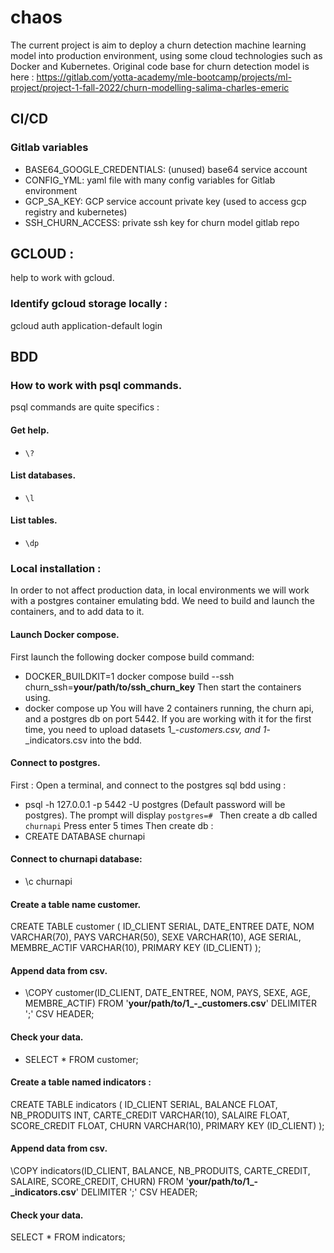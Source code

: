 # chaos

The current project is aim to deploy a churn detection machine learning model into production environment, using some cloud technologies such as Docker and Kubernetes.
Original code base for churn detection model is here : https://gitlab.com/yotta-academy/mle-bootcamp/projects/ml-project/project-1-fall-2022/churn-modelling-salima-charles-emeric

## CI/CD

### Gitlab variables
	
- BASE64_GOOGLE_CREDENTIALS: (unused) base64 service account
- CONFIG_YML: yaml file with many config variables for Gitlab environment 
- GCP_SA_KEY: GCP service account private key (used to access gcp registry 
	and kubernetes)
- SSH_CHURN_ACCESS: private ssh key for churn model gitlab repo


## GCLOUD :
help to work with gcloud.
### Identify gcloud  storage locally :
gcloud auth application-default login


## BDD
### How to work with psql commands. 
psql commands are quite specifics : 
#### Get help.
- `\?`
#### List databases.
- `\l`
#### List tables.
- `\dp`

### Local installation :
In order to not affect production data, in local environments we will work with a postgres container emulating bdd. 
We need to build and launch the containers, and to add data to it.
#### Launch Docker compose.
First launch the following  docker compose build command:
- DOCKER_BUILDKIT=1 docker compose build --ssh churn_ssh=**your/path/to/ssh_churn_key**
Then start the containers using. 
- docker compose up 
You will have 2 containers running, the churn api, and a postgres db on port 5442. 
If you are working with it for the first time, you need to upload datasets 1_-_customers.csv, and  1_-_indicators.csv into the bdd.
#### Connect to postgres.
First : Open a terminal, and connect to the postgres sql bdd using :
- psql -h 127.0.0.1 -p 5442 -U postgres
(Default password will be postgres). The prompt will display `postgres=# `
Then create a db called `churnapi`
Press enter 5 times
Then create db :
- CREATE DATABASE churnapi
#### Connect to churnapi database:
- \c churnapi
#### Create a table name customer.

CREATE TABLE customer (
  ID_CLIENT SERIAL,
  DATE_ENTREE DATE,
  NOM VARCHAR(70),
  PAYS VARCHAR(50),
  SEXE VARCHAR(10),
  AGE SERIAL,
  MEMBRE_ACTIF VARCHAR(10),
  PRIMARY KEY (ID_CLIENT)
);
#### Append data from csv.
- \COPY customer(ID_CLIENT, DATE_ENTREE, NOM, PAYS, SEXE, AGE, MEMBRE_ACTIF) FROM '**your/path/to/1_-_customers.csv**' DELIMITER ';' CSV HEADER;
#### Check your data.
- SELECT * FROM customer;

#### Create a table named indicators :

CREATE TABLE indicators (
  ID_CLIENT SERIAL,
  BALANCE FLOAT,
  NB_PRODUITS INT,
  CARTE_CREDIT VARCHAR(10),
  SALAIRE FLOAT,
  SCORE_CREDIT FLOAT,
  CHURN VARCHAR(10),
  PRIMARY KEY (ID_CLIENT)
);
#### Append data from csv.
\COPY indicators(ID_CLIENT, BALANCE, NB_PRODUITS, CARTE_CREDIT, SALAIRE, SCORE_CREDIT, CHURN) FROM '**your/path/to/1_-_indicators.csv**' DELIMITER ';' CSV HEADER;

#### Check your data.
SELECT * FROM indicators;